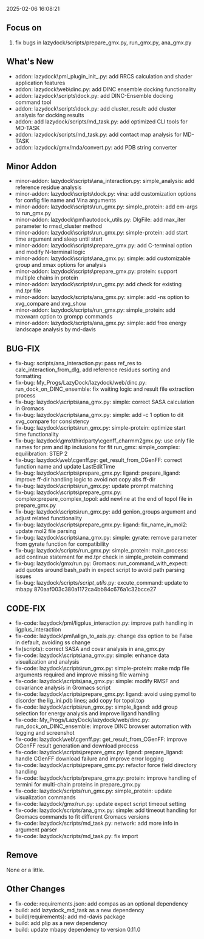 <!--
 * @Date: 2025-02-06 16:02:27
 * @LastEditors: BHM-Bob 2262029386@qq.com
 * @LastEditTime: 2025-02-07 09:54:28
 * @Description: 
-->

2025-02-06 16:08:21

## Focus on  
1. fix bugs in lazydock/scripts/prepare_gmx.py, run_gmx.py, ana_gmx.py


## What's New  
- addon: lazydock\pml_plugin\_init_.py: add RRCS calculation and shader application features  
- addon: lazydock\web\dinc.py: add DINC ensemble docking functionality  
- addon: lazydock\scripts\dock.py:  add DINC-Ensemble docking command tool  
- addon: lazydock\scripts\dock.py: add cluster_result: add cluster analysis for docking results  
- addon: add lazydock/scripts/md_task.py: add optimized CLI tools for MD-TASK  
- addon: lazydock/scripts/md_task.py: add contact map analysis for MD-TASK  
- addon: lazydock/gmx/mda/convert.py: add PDB string converter


## Minor Addon
- minor-addon: lazydock\scripts\ana_interaction.py: simple_analysis: add reference residue analysis  
- minor-addon: lazydock\scripts\dock.py: vina: add customization options for config file name and Vina arguments  
- minor-addon: lazydock\scripts\run_gmx.py: simple_protein: add em-args to run_gmx.py  
- minor-addon: lazydock\pml\autodock_utils.py: DlgFile: add max_iter parameter to rmsd_cluster method  
- minor-addon: lazydock\scripts\run_gmx.py: simple-protein: add start time argument and sleep until start  
- minor-addon: lazydock\scripts\prepare_gmx.py: add C-terminal option and modify N-terminal logic  
- minor-addon: lazydock\scripts\ana_gmx.py: simple: add customizable group and xmax options for analysis  
- minor-addon: lazydock\scripts\prepare_gmx.py: protein: support multiple chains in protein  
- minor-addon: lazydock\scripts\run_gmx.py: add check for existing md.tpr file  
- minor-addon: lazydock/scripts/ana_gmx.py: simple: add -ns option  to xvg_compare and xvg_show  
- minor-addon: lazydock/scripts/run_gmx.py: simple_protein: add maxwarn option to grompp commands  
- minor-addon: lazydock/scripts/ana_gmx.py: simple: add free energy landscape analysis by md-davis

  
## BUG-FIX  
- fix-bug: scripts/ana_interaction.py: pass ref_res to calc_interaction_from_dlg, add reference residues sorting and formatting  
- fix-bug: My_Progs/LazyDock/lazydock/web/dinc.py: run_dock_on_DINC_ensemble: fix waiting logic and result file extraction process  
- fix-bug: lazydock\scripts\ana_gmx.py: simple: correct SASA calculation in Gromacs  
- fix-bug: lazydock\scripts\ana_gmx.py: simple: add -c 1 option to dit xvg_compare for consistency  
- fix-bug: lazydock\scripts\run_gmx.py: simple-protein: optimize start time functionality  
- fix-bug: lazydock\gmx\thirdparty\cgenff_charmm2gmx.py: use only file names for prm and itp inclusions for fit run_gmx: simple_complex: equilibration: STEP 2  
- fix-bug: lazydock\web\cgenff.py: get_result_from_CGenFF: correct function name and update LastEditTime  
- fix-bug: lazydock\scripts\prepare_gmx.py: ligand: prepare_ligand: improve ff-dir handling logic to avoid not copy abs ff-dir  
- fix-bug: lazydock\scripts\run_gmx.py: update prompt matching  
- fix-bug: lazydock\scripts\prepare_gmx.py:  complex:prepare_complex_topol: add newline at the end of topol file in prepare_gmx.py  
- fix-bug: lazydock\scripts\run_gmx.py: add genion_groups argument and adjust related functionality  
- fix-bug: lazydock\scripts\prepare_gmx.py: ligand: fix_name_in_mol2: update mol2 file parsing  
- fix-bug: lazydock\scripts\ana_gmx.py: simple: gyrate: remove parameter from gyrate function for compatibility  
- fix-bug: lazydock/scripts/run_gmx.py: simple_protein: main_process: add continue statement for md.tpr check in simple_protein command  
- fix-bug: lazydock/gmx/run.py: Gromacs: run_command_with_expect: add quotes around bash_path in expect script to avoid path parsing issues  
- fix-bug: lazydock/scripts/_script_utils_.py: excute_command: update to mbapy 870aaf003c380a1172ca4bb84c676a1c32bcce27
 

## CODE-FIX 
- fix-code: lazydock/pml/ligplus_interaction.py: improve path handling in ligplus_interaction  
- fix-code: lazydock\pml\align_to_axis.py: change dss option to be False in default, avoiding ss change  
- fix(scripts): correct SASA and covar analysis in ana_gmx.py  
- fix-code: lazydock\scripts\ana_gmx.py: simple: enhance data visualization and analysis  
- fix-code: lazydock\scripts\run_gmx.py: simple-protein: make mdp file arguments required and improve missing file warning  
- fix-code: lazydock\scripts\ana_gmx.py: simple: modify RMSF and covariance analysis in Gromacs script  
- fix-code: lazydock\scripts\prepare_gmx.py: ligand: avoid using pymol to disorder the lig_ini.pdb lines; add copy for topol.top  
- fix-code: lazydock\scripts\run_gmx.py: simple_ligand: add group selection for energy analysis and improve ligand handling  
- fix-code: My_Progs/LazyDock/lazydock/web/dinc.py: run_dock_on_DINC_ensemble: improve DINC browser automation with logging and screenshot  
- fix-code: lazydock\web\cgenff.py: get_result_from_CGenFF: improve CGenFF result generation and download process  
- fix-code: lazydock\scripts\prepare_gmx.py: ligand: prepare_ligand: handle CGenFF download failure and improve error logging  
- fix-code: lazydock\scripts\prepare_gmx.py: refactor force field directory handling  
- fix-code: lazydock/scripts/prepare_gmx.py: protein: improve handling of termini for multi-chain proteins in prepare_gmx.py  
- fix-code: lazydock/scripts/run_gmx.py: simple_protein: update visualization commands  
- fix-code: lazydock/gmx/run.py: update expect script timeout setting  
- fix-code: lazydock/scripts/ana_gmx.py: simple: add timeout handling for Gromacs commands to fit different Gromacs versions  
- fix-code: lazydock/scripts/md_task.py: network: add more info in  argument parser  
- fix-code: lazydock/scripts/md_task.py: fix import

  
## Remove  
None or a little.  

  
## Other Changes  
- fix-code: requirements.json: add compas as an optional dependency  
- build: add lazydock_md_task as a new dependency  
- build(requirements): add md-davis package  
- build: add plip as a new dependency  
- build: update mbapy dependency to version 0.11.0